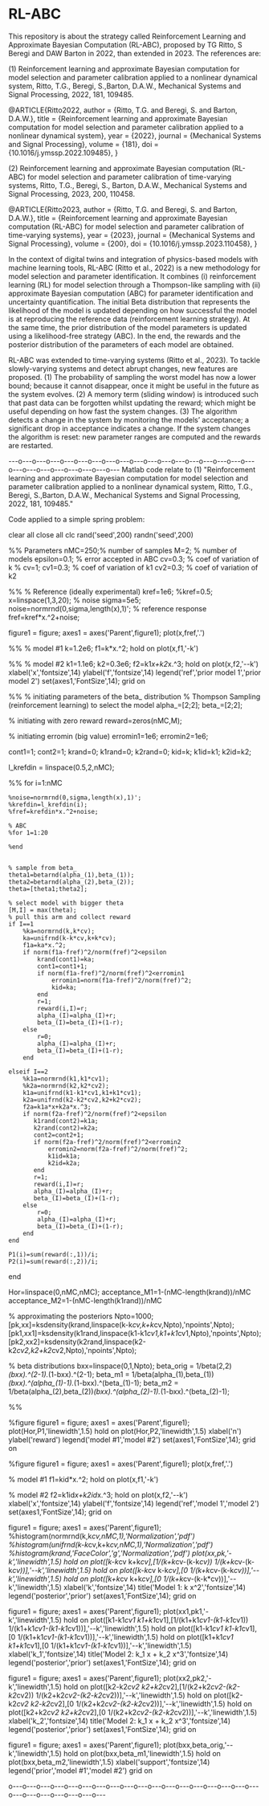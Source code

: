 # RL-ABC

This repository is about the strategy called Reinforcement Learning and Approximate Bayesian Computation (RL-ABC), proposed by TG Ritto, S Beregi and DAW Barton in 2022, than extended in 2023. The references are:

(1) Reinforcement learning and approximate Bayesian computation for model selection and parameter calibration applied to a nonlinear dynamical system, Ritto, T.G., Beregi, S.,Barton, D.A.W., Mechanical Systems and Signal Processing, 2022, 181, 109485.

@ARTICLE{Ritto2022,
	author = {Ritto, T.G. and Beregi, S. and Barton, D.A.W.},
	title = {Reinforcement learning and approximate Bayesian computation for model selection and parameter calibration applied to a nonlinear dynamical system},
	year = {2022},
	journal = {Mechanical Systems and Signal Processing},
	volume = {181},
	doi = {10.1016/j.ymssp.2022.109485},
}

(2) Reinforcement learning and approximate Bayesian computation (RL-ABC) for model selection and parameter calibration of time-varying systems, Ritto, T.G., Beregi, S., Barton, D.A.W., Mechanical Systems and Signal Processing, 2023, 200, 110458.

@ARTICLE{Ritto2023,
	author = {Ritto, T.G. and Beregi, S. and Barton, D.A.W.},
	title = {Reinforcement learning and approximate Bayesian computation (RL-ABC) for model selection and parameter calibration of time-varying systems},
	year = {2023},
	journal = {Mechanical Systems and Signal Processing},
	volume = {200},
	doi = {10.1016/j.ymssp.2023.110458},
}

In the context of digital twins and integration of physics-based models with machine learning tools, RL-ABC (Ritto et al., 2022) is a new methodology for model selection and parameter identification. It combines (i) reinforcement learning (RL) for model selection through a Thompson-like sampling with (ii) approximate Bayesian computation (ABC) for parameter identification and uncertainty quantification. The initial Beta distribution that represents the likelihood of the model is updated depending on how successful the model is at reproducing the reference data (reinforcement learning strategy). At the same time, the prior distribution of the model parameters is updated using a likelihood-free strategy (ABC). In the end, the rewards and the posterior distribution of the parameters of each model are obtained.

RL-ABC was extended to time-varying systems (Ritto et al., 2023). To tackle slowly-varying systems and detect abrupt changes, new features are proposed. (1) The probability of sampling the worst model has now a lower bound; because it cannot disappear, once it might be useful in the future as the system evolves. (2) A memory term (sliding window) is introduced such that past data can be forgotten whilst updating the reward; which might be useful depending on how fast the system changes. (3) The algorithm detects a change in the system by monitoring the models’ acceptance; a significant drop in acceptance indicates a change. If the system changes the algorithm is reset: new parameter ranges are computed and the rewards are restarted.


---o---o---o---o---o---o---o---o---o---o---o---o---o---o---o---o---o---o---o---o---o---o---o---o---o---
Matlab code relate to (1) "Reinforcement learning and approximate Bayesian computation for model selection and parameter calibration applied to a nonlinear dynamical system, Ritto, T.G., Beregi, S.,Barton, D.A.W., Mechanical Systems and Signal Processing, 2022, 181, 109485."

Code applied to a simple spring problem:

clear all
close all
clc
rand('seed',200) 
randn('seed',200) 

%% Parameters
nMC=250;% number of samples
M=2; % number of models
epsilon=0.1; % error accepted in ABC
cv=0.3; % coef of variation of k
% cv=1;
cv1=0.3; % coef of variation of k1
cv2=0.3; % coef of variation of k2

%%
% Reference (ideally experimental)
kref=1e6;
%kref=0.5;
x=linspace(1,3,20);
% noise
sigma=5e5;
noise=normrnd(0,sigma,length(x),1)';
% reference response
fref=kref*x.^2+noise;

figure1 = figure;
axes1 = axes('Parent',figure1);
plot(x,fref,'.')

%%
% model #1
k=1.2e6;
f1=k*x.^2;
hold on
plot(x,f1,'-k')

%%
% model #2
k1=1.1e6;
k2=0.3e6;
f2=k1*x+k2*x.^3;
hold on
plot(x,f2,'--k')
xlabel('x','fontsize',14)
ylabel('f','fontsize',14)
legend('ref','prior model 1','prior model 2')
set(axes1,'FontSize',14);
grid on


%%
% initiating parameters of the beta_ distribution
% Thompson Sampling (reinforcement learning) to select the model
alpha_=[2;2];
beta_=[2;2];

% initiating with zero reward
reward=zeros(nMC,M);

% initiating erromin (big value)
erromin1=1e6;
erromin2=1e6;

cont1=1;
cont2=1;
krand=0;
k1rand=0;
k2rand=0;
kid=k;
k1id=k1;
k2id=k2;

l_krefdin = linspace(0.5,2,nMC);

%%
for i=1:nMC
    
    %noise=normrnd(0,sigma,length(x),1)';
    %krefdin=l_krefdin(i);
    %fref=krefdin*x.^2+noise;

    % ABC
    %for 1=1:20

    %end
    

    % sample from beta_
    theta1=betarnd(alpha_(1),beta_(1));
    theta2=betarnd(alpha_(2),beta_(2));
    theta=[theta1;theta2];
    
    % select model with bigger theta
    [M,I] = max(theta);
    % pull this arm and collect reward
    if I==1
        %ka=normrnd(k,k*cv);
        ka=unifrnd(k-k*cv,k+k*cv);
        f1a=ka*x.^2;
        if norm(f1a-fref)^2/norm(fref)^2<epsilon
            krand(cont1)=ka;
            cont1=cont1+1;
            if norm(f1a-fref)^2/norm(fref)^2<erromin1
                erromin1=norm(f1a-fref)^2/norm(fref)^2;
                kid=ka;
            end
            r=1;
            reward(i,I)=r;
            alpha_(I)=alpha_(I)+r;
            beta_(I)=beta_(I)+(1-r);
        else
            r=0;
            alpha_(I)=alpha_(I)+r;
            beta_(I)=beta_(I)+(1-r);
        end
        
    elseif I==2
        %k1a=normrnd(k1,k1*cv1);
        %k2a=normrnd(k2,k2*cv2);
        k1a=unifrnd(k1-k1*cv1,k1+k1*cv1);
        k2a=unifrnd(k2-k2*cv2,k2+k2*cv2);
        f2a=k1a*x+k2a*x.^3;
        if norm(f2a-fref)^2/norm(fref)^2<epsilon
           k1rand(cont2)=k1a;
           k2rand(cont2)=k2a;
           cont2=cont2+1;
           if norm(f2a-fref)^2/norm(fref)^2<erromin2
               erromin2=norm(f2a-fref)^2/norm(fref)^2;
               k1id=k1a;
               k2id=k2a;
           end
           r=1;
           reward(i,I)=r;
           alpha_(I)=alpha_(I)+r;
           beta_(I)=beta_(I)+(1-r);
        else
            r=0;
            alpha_(I)=alpha_(I)+r;
            beta_(I)=beta_(I)+(1-r);
        end
    end

    P1(i)=sum(reward(:,1))/i;
    P2(i)=sum(reward(:,2))/i;

end

Hor=linspace(0,nMC,nMC);
acceptance_M1=1-(nMC-length(krand))/nMC
acceptance_M2=1-(nMC-length(k1rand))/nMC

% approximating the posteriors
Npto=1000;
[pk,xx]=ksdensity(krand,linspace(k-k*cv,k+k*cv,Npto),'npoints',Npto);
[pk1,xx1]=ksdensity(k1rand,linspace(k1-k1*cv1,k1+k1*cv1,Npto),'npoints',Npto);
[pk2,xx2]=ksdensity(k2rand,linspace(k2-k2*cv2,k2+k2*cv2,Npto),'npoints',Npto);

% beta distributions
bxx=linspace(0,1,Npto);
beta_orig = 1/beta(2,2)*(bxx).^(2-1).*(1-bxx).^(2-1);
beta_m1 = 1/beta(alpha_(1),beta_(1))*(bxx).^(alpha_(1)-1).*(1-bxx).^(beta_(1)-1);
beta_m2 = 1/beta(alpha_(2),beta_(2))*(bxx).^(alpha_(2)-1).*(1-bxx).^(beta_(2)-1);

%%

%figure
figure1 = figure;
axes1 = axes('Parent',figure1);
plot(Hor,P1,'linewidth',1.5)
hold on
plot(Hor,P2,'linewidth',1.5)
xlabel('n')
ylabel('reward')
legend('model #1','model #2')
set(axes1,'FontSize',14);
grid on


%figure
figure1 = figure;
axes1 = axes('Parent',figure1);
plot(x,fref,'.')

% model #1
f1=kid*x.^2;
hold on
plot(x,f1,'-k')

% model #2
f2=k1id*x+k2id*x.^3;
hold on
plot(x,f2,'--k')
xlabel('x','fontsize',14)
ylabel('f','fontsize',14)
legend('ref','model 1','model 2')
set(axes1,'FontSize',14);
grid on

figure1 = figure;
axes1 = axes('Parent',figure1);
%histogram(normrnd(k,k*cv,nMC,1),'Normalization','pdf')
%histogram(unifrnd(k-k*cv,k+k*cv,nMC,1),'Normalization','pdf')
%histogram(krand,'FaceColor','g','Normalization','pdf')
plot(xx,pk,'-k','linewidth',1.5)
hold on
plot([k-k*cv k+k*cv],[1/(k+k*cv-(k-k*cv)) 1/(k+k*cv-(k-k*cv))],'--k','linewidth',1.5)
hold on
plot([k-k*cv k-k*cv],[0 1/(k+k*cv-(k-k*cv))],'--k','linewidth',1.5)
hold on
plot([k+k*cv k+k*cv],[0 1/(k+k*cv-(k-k*cv))],'--k','linewidth',1.5)
xlabel('k','fontsize',14)
title('Model 1: k x^2','fontsize',14)
legend('posterior','prior')
set(axes1,'FontSize',14);
grid on

figure1 = figure;
axes1 = axes('Parent',figure1);
plot(xx1,pk1,'-k','linewidth',1.5)
hold on
plot([k1-k1*cv1 k1+k1*cv1],[1/(k1+k1*cv1-(k1-k1*cv1)) 1/(k1+k1*cv1-(k1-k1*cv1))],'--k','linewidth',1.5)
hold on
plot([k1-k1*cv1 k1-k1*cv1],[0 1/(k1+k1*cv1-(k1-k1*cv1))],'--k','linewidth',1.5)
hold on
plot([k1+k1*cv1 k1+k1*cv1],[0 1/(k1+k1*cv1-(k1-k1*cv1))],'--k','linewidth',1.5)
xlabel('k_1','fontsize',14)
title('Model 2: k_1 x + k_2 x^3','fontsize',14)
legend('posterior','prior')
set(axes1,'FontSize',14);
grid on

figure1 = figure;
axes1 = axes('Parent',figure1);
plot(xx2,pk2,'-k','linewidth',1.5)
hold on
plot([k2-k2*cv2 k2+k2*cv2],[1/(k2+k2*cv2-(k2-k2*cv2)) 1/(k2+k2*cv2-(k2-k2*cv2))],'--k','linewidth',1.5)
hold on
plot([k2-k2*cv2 k2-k2*cv2],[0 1/(k2+k2*cv2-(k2-k2*cv2))],'--k','linewidth',1.5)
hold on
plot([k2+k2*cv2 k2+k2*cv2],[0 1/(k2+k2*cv2-(k2-k2*cv2))],'--k','linewidth',1.5)
xlabel('k_2','fontsize',14)
title('Model 2: k_1 x + k_2 x^3','fontsize',14)
legend('posterior','prior')
set(axes1,'FontSize',14);
grid on

figure1 = figure;
axes1 = axes('Parent',figure1);
plot(bxx,beta_orig,'--k','linewidth',1.5)
hold on
plot(bxx,beta_m1,'linewidth',1.5)
hold on
plot(bxx,beta_m2,'linewidth',1.5)
xlabel('support','fontsize',14)
legend('prior','model #1','model #2')
grid on



o---o---o---o---o---o---o---o---o---o---o---o---o---o---o---o---o---o---o---o---o---o---o---o---o---



